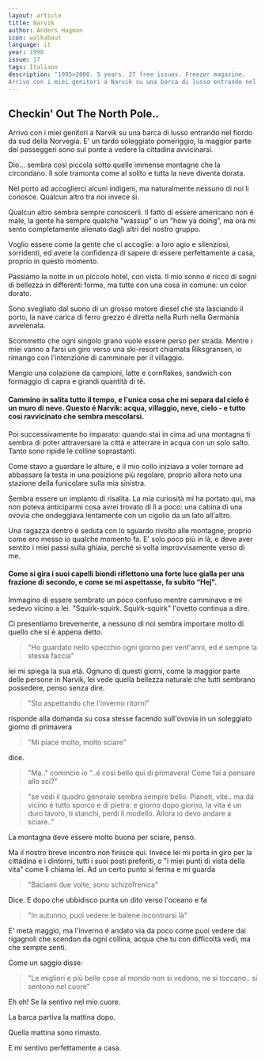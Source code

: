 ```yaml
---
layout: article
title: Narvik
author: Anders Hagman
icon: walkabout
language: it
year: 1998
issue: 17
tags: Italiano
description: "1995>2000. 5 years. 27 free issues. Freezer magazine.
Arrivo con i miei genitori a Narvik su una barca di lusso entrando nel fiordo da sud della Norvegia. E' un tardo soleggiato pomeriggio, la maggior parte dei passeggeri sono sul ponte a vedere la cittadina avvicinarsi."
---
```



## Checkin' Out The North Pole..

Arrivo con i miei genitori a Narvik su una barca di lusso entrando nel fiordo da sud della Norvegia. E' un tardo soleggiato pomeriggio, la maggior parte dei passeggeri sono sul ponte a vedere la cittadina avvicinarsi.

Dio... sembra così piccola sotto quelle immense montagne che la circondano. Il sole tramonta come al solito e tutta la neve diventa dorata.

Nel porto ad accoglierci alcuni indigeni, ma naturalmente nessuno di noi li conosce. Qualcun altro tra noi invece si.

Qualcun altro sembra sempre conoscerli. Il fatto di essere americano non é male, la gente ha sempre qualche "wassup" o un "how ya doing”, ma ora mi sento completamente alienato dagli altri del nostro gruppo.

Voglio essere come la gente che ci accoglie: a loro agio e silenziosi, sorridenti, ed avere la confidenza di sapere di essere perfettamente a casa, proprio in questo momento.

Passiamo la notte in un piccolo hotel, con vista. Il mio sonno é ricco di sogni di bellezza in differenti forme, ma tutte con una cosa in comune: un color dorato.

Sono svegliato dal suono di un grosso motore diesel che sta lasciando il porto, la nave carica di ferro grezzo é diretta nella Rurh nella Germania avvelenata.

Scommetto che ogni singolo grano vuole essere perso per strada. Mentre i miei vanno a farsi un giro verso una ski-resort chiamata Riksgransen, io rimango con l'intenzione di camminare per il villaggio.

Mangio una colazione da campioni, latte e cornflakes, sandwich con formaggio di capra e grandi quantità di tè.

#### Cammino in salita tutto il tempo, e l'unica cosa che mi separa dal cielo é un muro di neve. Questo é Narvik: acqua, villaggio, neve, cielo - e tutto così ravvicinato che sembra mescolarsi.

Poi successivamente ho imparato: quando stai in cima ad una montagna ti sembra di poter attraversare la città e atterrare in acqua con un solo salto. Tanto sono ripide le colline soprastanti.

Come stavo a guardare le alture, e il mio collo iniziava a voler tornare ad abbassare la testa in una posizione più regolare, proprio allora noto una stazione della funicolare sulla mia sinistra.

Sembra essere un impianto di risalita. La mia curiosità mi ha portato qui, ma non poteva anticiparmi cosa avrei trovato di lì a poco: una cabina di una ovovia che ondeggiava lentamente con un cigolio da un lato all'altro.

Una ragazza dentro é seduta con lo sguardo rivolto alle montagne, proprio come ero messo io qualche momento fa. E' solo poco più in là, e deve aver sentito i miei passi sulla ghiaia, perché si volta improvvisamente verso di me.

#### Come si gira i suoi capelli biondi riflettono una forte luce gialla per una frazione di secondo, e come se mi aspettasse, fa subito “Hej".

Immagino di essere sembrato un poco confuso mentre camminavo e mi sedevo vicino a lei. "Squirk-squirk. Squirk-squirk" l'ovetto continua a dire.

Ci presentiamo brevemente, a nessuno di noi sembra importare molto di quello che si é appena detto.

>"Ho guardato nello specchio ogni giorno per vent'anni, ed é sempre la stessa faccia"

lei mi spiega la sua età. Ognuno di questi giorni, come la maggior parte delle persone in Narvik, lei vede quella bellezza naturale che tutti sembrano possedere, penso senza dire.

>"Sto aspettando che l'inverno ritorni"

risponde alla domanda su cosa stesse facendo sull'ovovia in un soleggiato giorno di primavera

>"Mi piace molto, molto sciare"

dice.

>"Ma.." comincio io "..é così bello qui di primavera! Come fai a pensare allo sci?"

>"se vedi il quadro generale sembra sempre bello. Pianeti, vite.. ma da vicino é tutto sporco e di pietra: e giorno dopo giorno, la vita é un duro lavoro, ti stanchi, perdi il modello. Allora io devo andare a sciare.."

La montagna deve essere molto buona per sciare, penso.

Ma il nostro breve incontro non finisce qui. Invece lei mi porta in giro per la cittadina e i dintorni, tutti i suoi posti preferiti, o "i miei punti di vista della vita" come li chiama lei. Ad un certo punto si ferma e mi guarda

>"Baciami due volte, sono schizofrenica"

Dice. E dopo che ubbidisco punta un dito verso l'oceano e fa

>"In autunno, puoi vedere le balene incontrarsi là"

E' metà maggio, ma l'inverno é andato via da poco come puoi vedere dai rigagnoli che scendon da ogni collina, acqua che tu con difficoltà vedi, ma che sempre senti.

Come un saggio disse:

>"Le migliori e più belle cose al mondo non si vedono, ne si toccano.. si sentono nel cuore"

Eh oh! Se la sentivo nel mio cuore.

La barca partiva la mattina dopo.

Quella mattina sono rimasto.

E mi sentivo perfettamente a casa.

